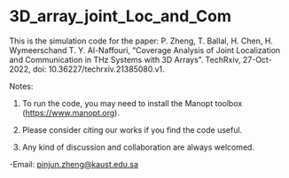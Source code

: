 # 3D_array_joint_Loc_and_Com

This is the simulation code for the paper:
P. Zheng, T. Ballal, H. Chen, H. Wymeerschand T. Y. Al-Naffouri, “Coverage Analysis of Joint Localization and Communication in THz Systems with 3D Arrays”. TechRxiv, 27-Oct-2022, doi: 10.36227/techrxiv.21385080.v1. 

Notes:
1. To run the code, you may need to install the Manopt toolbox (https://www.manopt.org).

2. Please consider citing our works if you find the code useful. 

3. Any kind of discussion and collaboration are always welcomed. 

-Email: pinjun.zheng@kaust.edu.sa 
